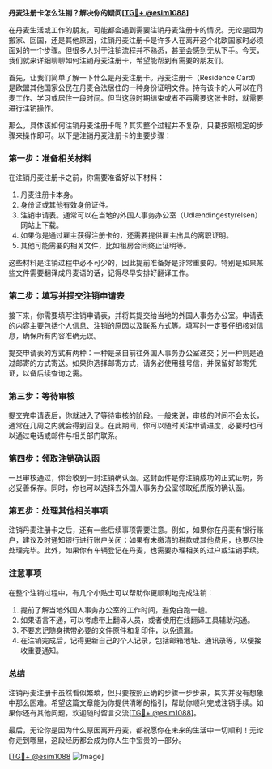 **丹麦注册卡怎么注销？解决你的疑问[[TG💪+ @esim1088](https://t.me/s/esim1088)]**

在丹麦生活或工作的朋友，可能都会遇到需要注销丹麦注册卡的情况。无论是因为搬家、回国，还是其他原因，注销丹麦注册卡是许多人在离开这个北欧国家时必须面对的一个步骤。但很多人对于注销流程并不熟悉，甚至会感到无从下手。今天，我们就来详细聊聊如何注销丹麦注册卡，希望能帮到有需要的朋友们。

首先，让我们简单了解一下什么是丹麦注册卡。丹麦注册卡（Residence Card）是欧盟其他国家公民在丹麦合法居住的一种身份证明文件。持有该卡的人可以在丹麦工作、学习或居住一段时间。但当这段时期结束或者不再需要这张卡时，就需要进行注销操作。

那么，具体该如何注销丹麦注册卡呢？其实整个过程并不复杂，只要按照规定的步骤来操作即可。以下是注销丹麦注册卡的主要步骤：

### **第一步：准备相关材料**
在注销丹麦注册卡之前，你需要准备好以下材料：
1. 丹麦注册卡本身。
2. 身份证或其他有效身份证件。
3. 注销申请表。通常可以在当地的外国人事务办公室（Udlændingestyrelsen）网站上下载。
4. 如果你是通过雇主获得注册卡的，还需要提供雇主出具的离职证明。
5. 其他可能需要的相关文件，比如租房合同终止证明等。

这些材料是注销过程中必不可少的，因此提前准备好是非常重要的。特别是如果某些文件需要翻译成丹麦语的话，记得尽早安排好翻译工作。

### **第二步：填写并提交注销申请表**
接下来，你需要填写注销申请表，并将其提交给当地的外国人事务办公室。申请表的内容主要包括个人信息、注销的原因以及联系方式等。填写时一定要仔细核对信息，确保所有内容准确无误。

提交申请表的方式有两种：一种是亲自前往外国人事务办公室递交；另一种则是通过邮寄的方式寄送。如果你选择邮寄方式，请务必使用挂号信，并保留好邮寄凭证，以备后续查询之需。

### **第三步：等待审核**
提交完申请表后，你就进入了等待审核的阶段。一般来说，审核的时间不会太长，通常在几周之内就会得到回复。在此期间，你可以随时关注申请进度，必要时也可以通过电话或邮件与相关部门联系。

### **第四步：领取注销确认函**
一旦审核通过，你会收到一封注销确认函。这封函件是你注销成功的正式证明，务必妥善保存。同时，你也可以选择去外国人事务办公室领取纸质版的确认函。

### **第五步：处理其他相关事项**
注销丹麦注册卡之后，还有一些后续事项需要注意。例如，如果你在丹麦有银行账户，建议及时通知银行进行账户关闭；如果有未缴清的税款或其他费用，也要尽快处理完毕。此外，如果你有车辆登记在丹麦，也需要办理相关的过户或注销手续。

### **注意事项**
在整个注销过程中，有几个小贴士可以帮助你更顺利地完成注销：
1. 提前了解当地外国人事务办公室的工作时间，避免白跑一趟。
2. 如果语言不通，可以考虑带上翻译人员，或者使用在线翻译工具辅助沟通。
3. 不要忘记随身携带必要的文件原件和复印件，以免遗漏。
4. 在注销完成后，记得更新自己的个人记录，包括邮箱地址、通讯录等，以便接收重要通知。

### **总结**
注销丹麦注册卡虽然看似繁琐，但只要按照正确的步骤一步步来，其实并没有想象中那么困难。希望这篇文章能为你提供清晰的指引，帮助你顺利完成注销手续。如果你还有其他问题，欢迎随时留言交流[[TG💪+ @esim1088](https://t.me/s/esim1088)]。

最后，无论你是因为什么原因离开丹麦，都祝愿你在未来的生活中一切顺利！无论你走到哪里，这段经历都会成为你人生中宝贵的一部分。

[[TG💪+ @esim1088](https://t.me/s/esim1088) ![Image](https://i.postimg.cc/4NQfJmqS/Snipaste-2025-05-13-00-14-12.png)]